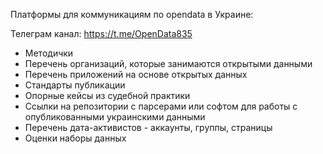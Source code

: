 




Платформы для коммуникациям по opendata в Украине:

Телеграм канал: https://t.me/OpenData835


- Методички
- Перечень организаций, которые занимаются открытыми данными
- Перечень приложений на основе открытых данных
- Стандарты публикации
- Опорные кейсы из судебной практики
- Ссылки на репозитории с парсерами или софтом для работы с опубликованными украинскими данными
- Перечень дата-активистов - аккаунты, группы, страницы
- Оценки наборы данных
